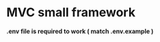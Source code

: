 <h1> MVC small framework </h1>
<strong> .env file is required to work ( match .env.example ) </strong>
